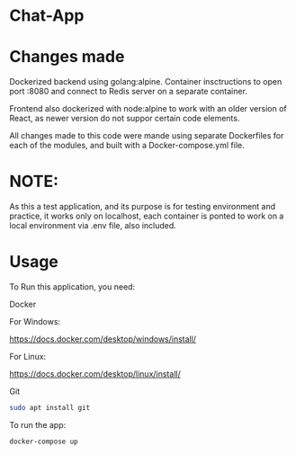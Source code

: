 # Chat-App

# Changes made
Dockerized backend using golang:alpine. Container insctructions to open port :8080 and connect to Redis server on a separate container.

Frontend also dockerized with node:alpine to work with an older version of React, as newer version do not suppor certain code elements.

All changes made to this code were mande using separate Dockerfiles for each of the modules, and built with a Docker-compose.yml file.

# NOTE:
As this a test application, and its purpose is for testing environment and practice, it works only on localhost, each container is ponted to work on a local environment via .env file, also included.


# Usage

To Run this application, you need:

Docker

For Windows:

https://docs.docker.com/desktop/windows/install/

For Linux:

https://docs.docker.com/desktop/linux/install/

Git
```bash
sudo apt install git
```

To run the app:

```bash
docker-compose up
```

